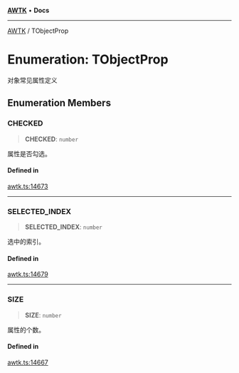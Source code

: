 [**AWTK**](../README.md) • **Docs**

***

[AWTK](../globals.md) / TObjectProp

# Enumeration: TObjectProp

对象常见属性定义

## Enumeration Members

### CHECKED

> **CHECKED**: `number`

属性是否勾选。

#### Defined in

[awtk.ts:14673](https://github.com/zlgopen/awtk-binding/blob/a193834fdb1c1ee98bdcf84db4b6e5fd059e1d7c/tools/code_gen/js/output/awtk.ts#L14673)

***

### SELECTED\_INDEX

> **SELECTED\_INDEX**: `number`

选中的索引。

#### Defined in

[awtk.ts:14679](https://github.com/zlgopen/awtk-binding/blob/a193834fdb1c1ee98bdcf84db4b6e5fd059e1d7c/tools/code_gen/js/output/awtk.ts#L14679)

***

### SIZE

> **SIZE**: `number`

属性的个数。

#### Defined in

[awtk.ts:14667](https://github.com/zlgopen/awtk-binding/blob/a193834fdb1c1ee98bdcf84db4b6e5fd059e1d7c/tools/code_gen/js/output/awtk.ts#L14667)
